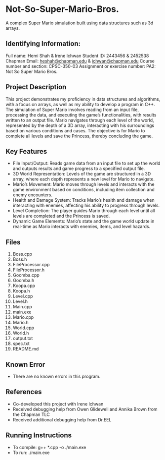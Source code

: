 # Not-So-Super-Mario-Bros.
A complex Super Mario simulation built using data structures such as 3d arrays.

## Identifying Information: 
Full name: Hemi Shah & Irene Ichwan
Student ID: 2443456 & 2452538
Chapman Email: heshah@chapman.edu & ichwan@chapman.edu
Course number and section: CPSC-350-03
Assignment or exercise number: PA2: Not So Super Mario Bros.

## Project Description
This project demonstrates my proficiency in data structures and algorithms, with a focus on arrays, as well as my ability to develop a program in C++. 
The simulation of Super Mario involves reading from an input file, processing the data, and executing the game’s functionalities, with results written to an output file. 
Mario navigates through each level of the world, represented by the depth of a 3D array, interacting with his surroundings based on various conditions and cases. 
The objective is for Mario to complete all levels and save the Princess, thereby concluding the game.

## Key Features
- File Input/Output: Reads game data from an input file to set up the world and outputs results and game progress to a specified output file.
- 3D World Representation: Levels of the game are structured in a 3D array, where each depth represents a new level for Mario to navigate.
- Mario’s Movement: Mario moves through levels and interacts with the game environment based on conditions, including item collection and enemy encounters.
- Health and Damage System: Tracks Mario’s health and damage when interacting with enemies, affecting his ability to progress through levels.
- Level Completion: The player guides Mario through each level until all levels are completed and the Princess is saved.
- Dynamic Game Elements: Mario’s state and the game world update in real-time as Mario interacts with enemies, items, and level hazards.

## Files
1. Boss.cpp
2. Boss.h
3. FileProcessor.cpp
4. FileProcessor.h
5. Goomba.cpp
6. Goomba.h
7. Koopa.cpp
8. Koopa.h
9. Level.cpp
10. Level.h
11. Main.cpp
12. main.exe
13. Mario.cpp
14. Mario.h
15. World.cpp
16. World.h
17. output.txt
18. spec.txt
19. README.md

## Known Error 
- There are no known errors in this program.

## References
- Co-developed this project with Irene Ichwan
- Received debugging help from Owen Glidewell and Annika Brown from the Chapman TLC
- Received additional debugging help from Dr.EEL

## Running Instructions
- To compile:     g++ *.cpp -o ./main.exe
- To run:         ./main.exe
